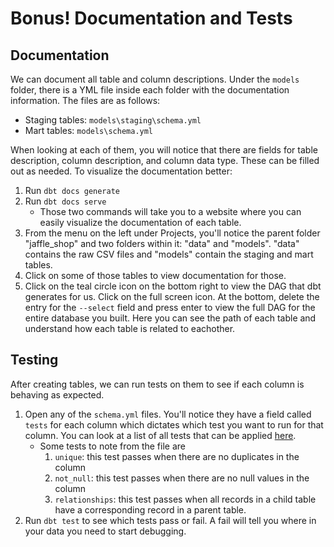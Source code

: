 # Bonus! Documentation and Tests

## Documentation

We can document all table and column descriptions. Under the `models` folder, there is a YML file inside each folder with the documentation information. The files are as follows:

* Staging tables: `models\staging\schema.yml`
* Mart tables: `models\schema.yml`

When looking at each of them, you will notice that there are fields for table description, column description, and column data type. These can be filled out as needed. To visualize the documentation better:

1. Run `dbt docs generate`
2. Run `dbt docs serve`
   * Those two commands will take you to a website where you can easily visualize the documentation of each table.
3. From the menu on the left under Projects, you'll notice the parent folder "jaffle_shop" and two folders within it: "data" and "models". "data" contains the raw CSV files and "models" contain the staging and mart tables.
4. Click on some of those tables to view documentation for those.
5. Click on the teal circle icon on the bottom right to view the DAG that dbt generates for us. Click on the full screen icon. At the bottom, delete the entry for the `--select` field and press enter to view the full DAG for the entire database you built. Here you can see the path of each table and understand how each table is related to eachother.

## Testing

After creating tables, we can run tests on them to see if each column is behaving as expected.

1. Open any of the `schema.yml` files. You'll notice they have a field called `tests` for each column which dictates which test you want to run for that column. You can look at a list of all tests that can be applied [here](https://docs.getdbt.com/reference/resource-properties/tests/).
   * Some tests to note from the file are
      1. `unique`: this test passes when there are no duplicates in the column
      2. `not_null`: this test passes when there are no null values in the column
      3. `relationships`: this test passes when all records in a child table have a corresponding record in a parent table.
3. Run `dbt test` to see which tests pass or fail. A fail will tell you where in your data you need to start debugging.